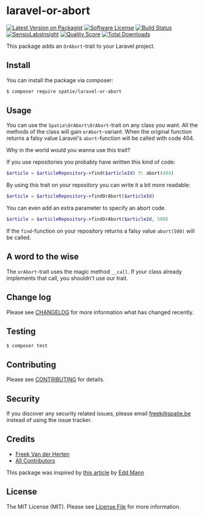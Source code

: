 # laravel-or-abort

[![Latest Version on Packagist](https://img.shields.io/packagist/v/spatie/laravel-or-abort.svg?style=flat-square)](https://packagist.org/packages/spatie/laravel-or-abort)
[![Software License](https://img.shields.io/badge/license-MIT-brightgreen.svg?style=flat-square)](LICENSE.md)
[![Build Status](https://img.shields.io/travis/spatie/laravel-or-abort/master.svg?style=flat-square)](https://travis-ci.org/spatie/laravel-or-abort)
[![SensioLabsInsight](https://img.shields.io/sensiolabs/i/f91a946a-83e5-405f-8546-4cfd6a29b93e.svg?style=flat-square)](https://insight.sensiolabs.com/projects/f91a946a-83e5-405f-8546-4cfd6a29b93e)
[![Quality Score](https://img.shields.io/scrutinizer/g/spatie/laravel-or-abort.svg?style=flat-square)](https://scrutinizer-ci.com/g/spatie/laravel-or-abort)
[![Total Downloads](https://img.shields.io/packagist/dt/spatie/laravel-or-abort.svg?style=flat-square)](https://packagist.org/packages/spatie/laravel-or-abort)

This package adds an `OrAbort`-trait to your Laravel project.

## Install

You can install the package via composer:
``` bash
$ composer require spatie/laravel-or-abort
```

## Usage

You can use the `Spatie\OrAbort\OrAbort`-trait on any class you want. All the methods of the class
will gain `orAbort`-variant. When the original function returns a falsy value Laravel's `abort`-function
will be called with code 404.

Why in the world would you wanna use this trait?

If you use repositories you probably have written this kind of code:
```php
$article = $articleRepository->find($articleId) ?: abort(404)
```

By using this trait on your repository you can write it a bit more readable:
```php
$article = $articleRepository->findOrAbort($articleId)
```

You can even add an extra parameter to specify an abort code.
```php
$article = $articleRepository->findOrAbort($articleId, 500) 
```
If the `find`-function on your repository returns a falsy value `abort(500)` will be called.

## A word to the wise
The `orAbort`-trait uses the magic method `__call`. If your class already implements that call, you shouldn't
use our trait.

## Change log

Please see [CHANGELOG](CHANGELOG.md) for more information what has changed recently.

## Testing

``` bash
$ composer test
```

## Contributing

Please see [CONTRIBUTING](CONTRIBUTING.md) for details.

## Security

If you discover any security related issues, please email freek@spatie.be instead of using the issue tracker.

## Credits

- [Freek Van der Herten](https://murze.be)
- [All Contributors](../../contributors)

This package was inspired by [this article](http://tech.mybuilder.com/optional-value-control-flows-in-php-using-traits-and-magic-methods/) by [Edd Mann](https://twitter.com/edd_mann)

## License

The MIT License (MIT). Please see [License File](LICENSE.md) for more information.
